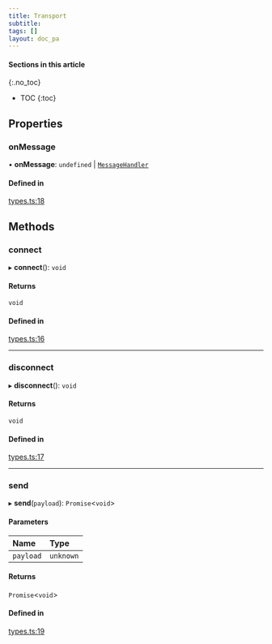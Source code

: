 ```yaml
---
title: Transport
subtitle:
tags: []
layout: doc_pa
---
```


#### Sections in this article
{:.no_toc}
* TOC
{:toc}


## Properties

### onMessage

• **onMessage**: `undefined` \| [`MessageHandler`](../modules#messagehandler)

#### Defined in

[types.ts:18](https://github.com/LedgerHQ/ledger-live-platform-sdk/blob/248c4d7/src/types.ts#L18)

## Methods

### connect

▸ **connect**(): `void`

#### Returns

`void`

#### Defined in

[types.ts:16](https://github.com/LedgerHQ/ledger-live-platform-sdk/blob/248c4d7/src/types.ts#L16)

___

### disconnect

▸ **disconnect**(): `void`

#### Returns

`void`

#### Defined in

[types.ts:17](https://github.com/LedgerHQ/ledger-live-platform-sdk/blob/248c4d7/src/types.ts#L17)

___

### send

▸ **send**(`payload`): `Promise`<`void`\>

#### Parameters

| Name | Type |
| :------ | :------ |
| `payload` | `unknown` |

#### Returns

`Promise`<`void`\>

#### Defined in

[types.ts:19](https://github.com/LedgerHQ/ledger-live-platform-sdk/blob/248c4d7/src/types.ts#L19)

